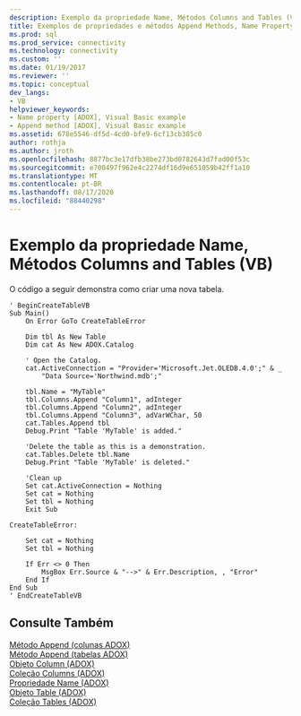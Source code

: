 ```yaml
---
description: Exemplo da propriedade Name, Métodos Columns and Tables (VB)
title: Exemplos de propriedades e métodos Append Methods, Name Property (VB) | Microsoft Docs
ms.prod: sql
ms.prod_service: connectivity
ms.technology: connectivity
ms.custom: ''
ms.date: 01/19/2017
ms.reviewer: ''
ms.topic: conceptual
dev_langs:
- VB
helpviewer_keywords:
- Name property [ADOX], Visual Basic example
- Append method [ADOX], Visual Basic example
ms.assetid: 678e5546-df5d-4cd0-bfe9-6cf13cb385c0
author: rothja
ms.author: jroth
ms.openlocfilehash: 8877bc3e17dfb38be273bd0782643d7fad00f53c
ms.sourcegitcommit: e700497f962e4c2274df16d9e651059b42ff1a10
ms.translationtype: MT
ms.contentlocale: pt-BR
ms.lasthandoff: 08/17/2020
ms.locfileid: "88440298"
---
```

# <a name="columns-and-tables-append-methods-name-property-example-vb"></a>Exemplo da propriedade Name, Métodos Columns and Tables (VB)
O código a seguir demonstra como criar uma nova tabela.  
  
```  
' BeginCreateTableVB  
Sub Main()  
    On Error GoTo CreateTableError  
  
    Dim tbl As New Table  
    Dim cat As New ADOX.Catalog  
  
    ' Open the Catalog.  
    cat.ActiveConnection = "Provider='Microsoft.Jet.OLEDB.4.0';" & _  
        "Data Source='Northwind.mdb';"  
  
    tbl.Name = "MyTable"  
    tbl.Columns.Append "Column1", adInteger  
    tbl.Columns.Append "Column2", adInteger  
    tbl.Columns.Append "Column3", adVarWChar, 50  
    cat.Tables.Append tbl  
    Debug.Print "Table 'MyTable' is added."  
  
    'Delete the table as this is a demonstration.  
    cat.Tables.Delete tbl.Name  
    Debug.Print "Table 'MyTable' is deleted."  
  
    'Clean up  
    Set cat.ActiveConnection = Nothing  
    Set cat = Nothing  
    Set tbl = Nothing  
    Exit Sub  
  
CreateTableError:  
  
    Set cat = Nothing  
    Set tbl = Nothing  
  
    If Err <> 0 Then  
        MsgBox Err.Source & "-->" & Err.Description, , "Error"  
    End If  
End Sub  
' EndCreateTableVB  
```  
  
## <a name="see-also"></a>Consulte Também  
 [Método Append (colunas ADOX)](../../../ado/reference/adox-api/append-method-adox-columns.md)   
 [Método Append (tabelas ADOX)](../../../ado/reference/adox-api/append-method-adox-tables.md)   
 [Objeto Column (ADOX)](../../../ado/reference/adox-api/column-object-adox.md)   
 [Coleção Columns (ADOX)](../../../ado/reference/adox-api/columns-collection-adox.md)   
 [Propriedade Name (ADOX)](../../../ado/reference/adox-api/name-property-adox.md)   
 [Objeto Table (ADOX)](../../../ado/reference/adox-api/table-object-adox.md)   
 [Coleção Tables (ADOX)](../../../ado/reference/adox-api/tables-collection-adox.md)
